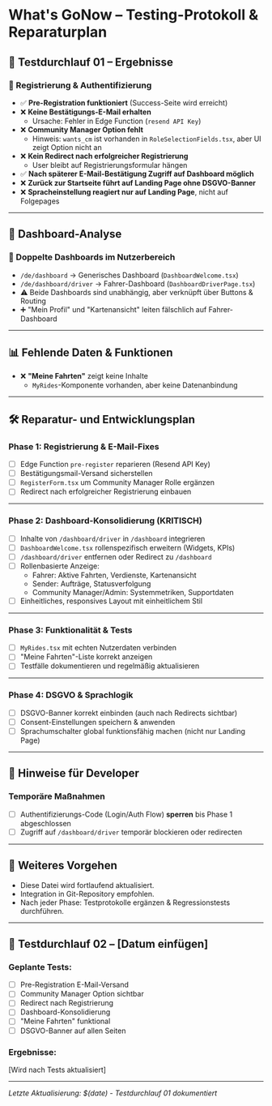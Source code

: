 
# What's GoNow – Testing-Protokoll & Reparaturplan

## 🧪 Testdurchlauf 01 – Ergebnisse

### 🔐 Registrierung & Authentifizierung
- ✅ **Pre-Registration funktioniert** (Success-Seite wird erreicht)
- ❌ **Keine Bestätigungs-E-Mail erhalten**
  - Ursache: Fehler in Edge Function (`resend API Key`)
- ❌ **Community Manager Option fehlt**
  - Hinweis: `wants_cm` ist vorhanden in `RoleSelectionFields.tsx`, aber UI zeigt Option nicht an
- ❌ **Kein Redirect nach erfolgreicher Registrierung**
  - User bleibt auf Registrierungsformular hängen
- ✅ **Nach späterer E-Mail-Bestätigung Zugriff auf Dashboard möglich**
- ❌ **Zurück zur Startseite führt auf Landing Page ohne DSGVO-Banner**
- ❌ **Spracheinstellung reagiert nur auf Landing Page**, nicht auf Folgepages

---

## 🧭 Dashboard-Analyse

### 🚨 Doppelte Dashboards im Nutzerbereich
- `/de/dashboard` → Generisches Dashboard (`DashboardWelcome.tsx`)
- `/de/dashboard/driver` → Fahrer-Dashboard (`DashboardDriverPage.tsx`)
- ⚠️ Beide Dashboards sind unabhängig, aber verknüpft über Buttons & Routing
- ➕ "Mein Profil" und "Kartenansicht" leiten fälschlich auf Fahrer-Dashboard

---

## 📊 Fehlende Daten & Funktionen

- ❌ **"Meine Fahrten"** zeigt keine Inhalte
  - `MyRides`-Komponente vorhanden, aber keine Datenanbindung

---

## 🛠 Reparatur- und Entwicklungsplan

### **Phase 1: Registrierung & E-Mail-Fixes**
- [ ] Edge Function `pre-register` reparieren (Resend API Key)
- [ ] Bestätigungsmail-Versand sicherstellen
- [ ] `RegisterForm.tsx` um Community Manager Rolle ergänzen
- [ ] Redirect nach erfolgreicher Registrierung einbauen

---

### **Phase 2: Dashboard-Konsolidierung (KRITISCH)**
- [ ] Inhalte von `/dashboard/driver` in `/dashboard` integrieren
- [ ] `DashboardWelcome.tsx` rollenspezifisch erweitern (Widgets, KPIs)
- [ ] `/dashboard/driver` entfernen oder Redirect zu `/dashboard`
- [ ] Rollenbasierte Anzeige:
  - Fahrer: Aktive Fahrten, Verdienste, Kartenansicht
  - Sender: Aufträge, Statusverfolgung
  - Community Manager/Admin: Systemmetriken, Supportdaten
- [ ] Einheitliches, responsives Layout mit einheitlichem Stil

---

### **Phase 3: Funktionalität & Tests**
- [ ] `MyRides.tsx` mit echten Nutzerdaten verbinden
- [ ] "Meine Fahrten"-Liste korrekt anzeigen
- [ ] Testfälle dokumentieren und regelmäßig aktualisieren

---

### **Phase 4: DSGVO & Sprachlogik**
- [ ] DSGVO-Banner korrekt einbinden (auch nach Redirects sichtbar)
- [ ] Consent-Einstellungen speichern & anwenden
- [ ] Sprachumschalter global funktionsfähig machen (nicht nur Landing Page)

---

## 📁 Hinweise für Developer

### Temporäre Maßnahmen
- [ ] Authentifizierungs-Code (Login/Auth Flow) **sperren** bis Phase 1 abgeschlossen
- [ ] Zugriff auf `/dashboard/driver` temporär blockieren oder redirecten

---

## 📂 Weiteres Vorgehen

- Diese Datei wird fortlaufend aktualisiert.
- Integration in Git-Repository empfohlen.
- Nach jeder Phase: Testprotokolle ergänzen & Regressionstests durchführen.

---

## 🔄 Testdurchlauf 02 – [Datum einfügen]

### Geplante Tests:
- [ ] Pre-Registration E-Mail-Versand
- [ ] Community Manager Option sichtbar
- [ ] Redirect nach Registrierung
- [ ] Dashboard-Konsolidierung
- [ ] "Meine Fahrten" funktional
- [ ] DSGVO-Banner auf allen Seiten

### Ergebnisse:
[Wird nach Tests aktualisiert]

---

*Letzte Aktualisierung: $(date) - Testdurchlauf 01 dokumentiert*
